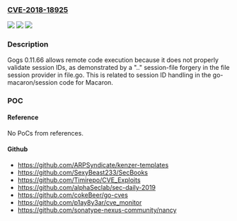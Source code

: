 ### [CVE-2018-18925](https://cve.mitre.org/cgi-bin/cvename.cgi?name=CVE-2018-18925)
![](https://img.shields.io/static/v1?label=Product&message=n%2Fa&color=blue)
![](https://img.shields.io/static/v1?label=Version&message=n%2Fa&color=blue)
![](https://img.shields.io/static/v1?label=Vulnerability&message=n%2Fa&color=brighgreen)

### Description

Gogs 0.11.66 allows remote code execution because it does not properly validate session IDs, as demonstrated by a ".." session-file forgery in the file session provider in file.go. This is related to session ID handling in the go-macaron/session code for Macaron.

### POC

#### Reference
No PoCs from references.

#### Github
- https://github.com/ARPSyndicate/kenzer-templates
- https://github.com/SexyBeast233/SecBooks
- https://github.com/Timirepo/CVE_Exploits
- https://github.com/alphaSeclab/sec-daily-2019
- https://github.com/cokeBeer/go-cves
- https://github.com/p1ay8y3ar/cve_monitor
- https://github.com/sonatype-nexus-community/nancy

